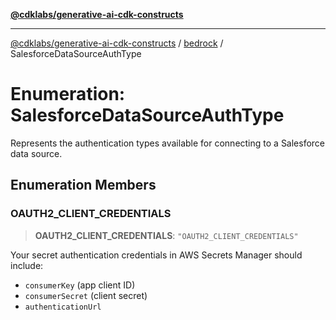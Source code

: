[**@cdklabs/generative-ai-cdk-constructs**](../../../../README.md)

***

[@cdklabs/generative-ai-cdk-constructs](../../../../README.md) / [bedrock](../README.md) / SalesforceDataSourceAuthType

# Enumeration: SalesforceDataSourceAuthType

Represents the authentication types available for connecting to a Salesforce data source.

## Enumeration Members

### OAUTH2\_CLIENT\_CREDENTIALS

> **OAUTH2\_CLIENT\_CREDENTIALS**: `"OAUTH2_CLIENT_CREDENTIALS"`

Your secret authentication credentials in AWS Secrets Manager should include:
- `consumerKey` (app client ID)
- `consumerSecret` (client secret)
- `authenticationUrl`
